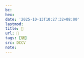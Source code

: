 ```yaml
---
bc:
hex:
date: '2025-10-13T10:27:32+08:00'
lastmod:
title: 􅏀
url: 􅏀
tags: [騔]
src: DCCV
note:
---
```

